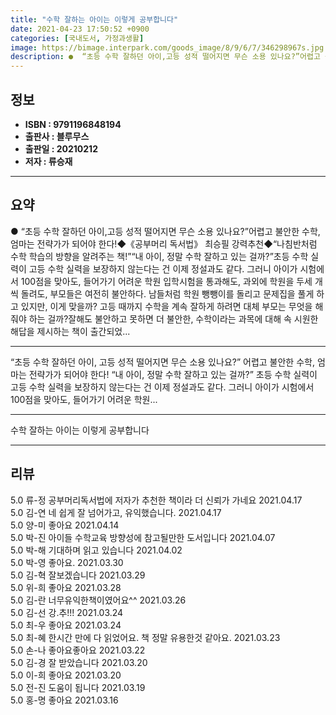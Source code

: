 ```yaml
---
title: "수학 잘하는 아이는 이렇게 공부합니다"
date: 2021-04-23 17:50:52 +0900
categories: [국내도서, 가정과생활]
image: https://bimage.interpark.com/goods_image/8/9/6/7/346298967s.jpg
description: ●  “초등 수학 잘하던 아이,고등 성적 떨어지면 무슨 소용 있나요?”어렵고 불안한 수학, 엄마는 전략가가 되어야 한다!◆《공부머리 독서법》 최승필 강력추천◆“나침반처럼 수학 학습의 방향을 알려주는 책!”“내 아이, 정말 수학 잘하고 있는 걸까?”초등 수학 실력이 고등 수학 실력을 보장하지 않는다는 건 
---
```


## **정보**

- **ISBN : 9791196848194**
- **출판사 : 블루무스**
- **출판일 : 20210212**
- **저자 : 류승재**

------



## **요약**

●  “초등 수학 잘하던 아이,고등 성적 떨어지면 무슨 소용 있나요?”어렵고 불안한 수학, 엄마는 전략가가 되어야 한다!◆《공부머리 독서법》 최승필 강력추천◆“나침반처럼 수학 학습의 방향을 알려주는 책!”“내 아이, 정말 수학 잘하고 있는 걸까?”초등 수학 실력이 고등 수학 실력을 보장하지 않는다는 건 이제 정설과도 같다. 그러니 아이가 시험에서 100점을 맞아도, 들어가기 어려운 학원 입학시험을 통과해도, 과외에 학원을 두세 개씩 돌려도, 부모들은 여전히 불안하다. 남들처럼 학원 뺑뺑이를 돌리고 문제집을 풀게 하고 있지만, 이게 맞을까? 고등 때까지 수학을 계속 잘하게 하려면 대체 부모는 무엇을 해줘야 하는 걸까?잘해도 불안하고 못하면 더 불안한, 수학이라는 과목에 대해 속 시원한 해답을 제시하는 책이 출간되었...

------

“초등 수학 잘하던 아이, 고등 성적 떨어지면 무슨 소용 있나요?”
어렵고 불안한 수학, 엄마는 전략가가 되어야 한다!
“내 아이, 정말 수학 잘하고 있는 걸까?”
초등 수학 실력이 고등 수학 실력을 보장하지 않는다는 건 이제 정설과도 같다. 그러니 아이가 시험에서 100점을 맞아도, 들어가기 어려운 학원... 

------


수학 잘하는 아이는 이렇게 공부합니다 

------


## **리뷰** 

5.0 류-정 공부머리독서법에 저자가 추천한 책이라 더 신뢰가 가네요 2021.04.17 <br/>5.0 김-연 네 쉽게 잘 넘어가고, 유익했습니다. 2021.04.17 <br/>5.0 양-미 좋아요 2021.04.14 <br/>5.0 박-진 아이들 수학교육 방향성에 참고될만한 도서입니다 2021.04.07 <br/>5.0 박-해 기대하며 읽고 있습니다 2021.04.02 <br/>5.0 박-영 좋아요. 2021.03.30 <br/>5.0 김-혁 잘보겠습니다 2021.03.29 <br/>5.0 위-희 좋아요 2021.03.28 <br/>5.0 김-란 너무유익한책이였어요^^ 2021.03.26 <br/>5.0 김-선 강.추!!! 2021.03.24 <br/>5.0 최-우 좋아요 2021.03.24 <br/>5.0 최-혜 한시간 만에 다 읽었어요. 책 정말 유용한것 같아요. 2021.03.23 <br/>5.0 손-나 좋아요좋아요 2021.03.22 <br/>5.0 김-경 잘 받았습니다  2021.03.20 <br/>5.0 이-희 좋아요 2021.03.20 <br/>5.0 전-진 도움이 됩니다 2021.03.19 <br/>5.0 홍-명 좋아요 2021.03.16 <br/>